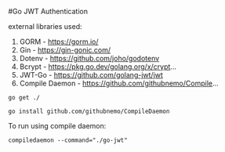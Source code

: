 
#Go JWT Authentication

external libraries used:
   1. GORM - https://gorm.io/
   2. Gin - https://gin-gonic.com/
   3. Dotenv - https://github.com/joho/godotenv
   4. Bcrypt - https://pkg.go.dev/golang.org/x/crypt...
   5. JWT-Go - https://github.com/golang-jwt/jwt
   6. Compile Daemon - https://github.com/githubnemo/Compile...

```
go get ./
```
```
go install github.com/githubnemo/CompileDaemon
```
To run using compile daemon:
```
compiledaemon --command="./go-jwt"
```